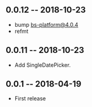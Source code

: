 ## 0.0.12 -- 2018-10-23

- bump bs-platform@4.0.4
- refmt

## 0.0.11 -- 2018-10-23

- Add SingleDatePicker.

## 0.0.1 -- 2018-04-19

- First release
